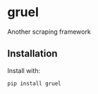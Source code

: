 # gruel

Another scraping framework

## Installation

Install with:

```console
pip install gruel
```

